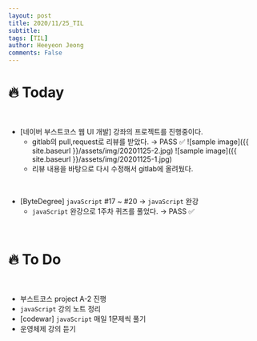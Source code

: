 ```yaml
---
layout: post
title: 2020/11/25_TIL
subtitle:
tags: [TIL]
author: Heeyeon Jeong
comments: False
---
```


# 🔥 Today

<br>

- [네이버 부스트코스 웹 UI 개발] 강좌의 프로젝트를 진행중이다.
  - gitlab의 pull,request로 리뷰를 받았다. → PASS ✅
    ![sample image]({{ site.baseurl }}/assets/img/20201125-2.jpg)
    ![sample image]({{ site.baseurl }}/assets/img/20201125-1.jpg)
  - 리뷰 내용을 바탕으로 다시 수정해서 gitlab에 올려뒀다.

<br>

- [ByteDegree] `javaScript` #17 ~ #20 → `javaScript` 완강
  - `javaScript` 완강으로 1주차 퀴즈를 풀었다. → PASS ✅

<br>

# 🔥 To Do

<br>

- 부스트코스 project A-2 진행
- `javaScript` 강의 노트 정리
- [codewar] `javaScript` 매일 1문제씩 풀기
- 운영체제 강의 듣기
